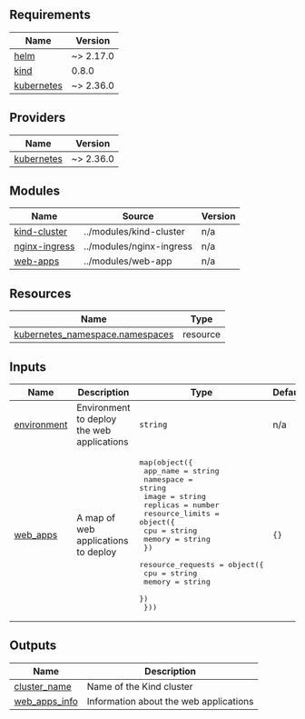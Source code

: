 <!-- BEGIN_TF_DOCS -->
## Requirements

| Name | Version |
|------|---------|
| <a name="requirement_helm"></a> [helm](#requirement\_helm) | ~> 2.17.0 |
| <a name="requirement_kind"></a> [kind](#requirement\_kind) | 0.8.0 |
| <a name="requirement_kubernetes"></a> [kubernetes](#requirement\_kubernetes) | ~> 2.36.0 |

## Providers

| Name | Version |
|------|---------|
| <a name="provider_kubernetes"></a> [kubernetes](#provider\_kubernetes) | ~> 2.36.0 |

## Modules

| Name | Source | Version |
|------|--------|---------|
| <a name="module_kind-cluster"></a> [kind-cluster](#module\_kind-cluster) | ../modules/kind-cluster | n/a |
| <a name="module_nginx-ingress"></a> [nginx-ingress](#module\_nginx-ingress) | ../modules/nginx-ingress | n/a |
| <a name="module_web-apps"></a> [web-apps](#module\_web-apps) | ../modules/web-app | n/a |

## Resources

| Name | Type |
|------|------|
| [kubernetes_namespace.namespaces](https://registry.terraform.io/providers/hashicorp/kubernetes/latest/docs/resources/namespace) | resource |

## Inputs

| Name | Description | Type | Default | Required |
|------|-------------|------|---------|:--------:|
| <a name="input_environment"></a> [environment](#input\_environment) | Environment to deploy the web applications | `string` | n/a | yes |
| <a name="input_web_apps"></a> [web\_apps](#input\_web\_apps) | A map of web applications to deploy | <pre>map(object({<br/>    app_name  = string<br/>    namespace = string<br/>    image     = string<br/>    replicas  = number<br/>    resource_limits = object({<br/>      cpu    = string<br/>      memory = string<br/>    })<br/>    resource_requests = object({<br/>      cpu    = string<br/>      memory = string<br/>    })<br/>  }))</pre> | `{}` | no |

## Outputs

| Name | Description |
|------|-------------|
| <a name="output_cluster_name"></a> [cluster\_name](#output\_cluster\_name) | Name of the Kind cluster |
| <a name="output_web_apps_info"></a> [web\_apps\_info](#output\_web\_apps\_info) | Information about the web applications |
<!-- END_TF_DOCS -->